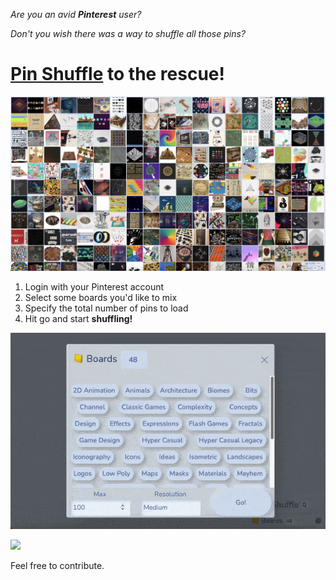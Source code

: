 *Are you an avid **Pinterest** user?*

*Don't you wish there was a way to shuffle all those pins?*

# **[Pin Shuffle](http://pinshuffle.herokuapp.com)** to the rescue!

![](docs/big-shuffle.jpg)

1. Login with your Pinterest account
1. Select some boards you'd like to mix
2. Specify the total number of pins to load
3. Hit go and start **shuffling!**

![](docs/boards-anim.gif)

![](docs/shuffle-anim.gif)

Feel free to contribute.